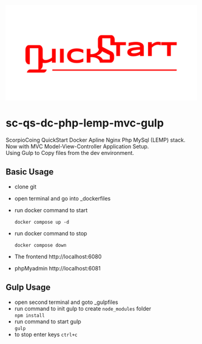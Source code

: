 ![image](quickstart-github-banner.png)

# sc-qs-dc-php-lemp-mvc-gulp

ScorpioCoing QuickStart Docker Apline Nginx Php MySql (LEMP) stack.  
Now with MVC Model-View-Controller Application Setup.  
Using Gulp to Copy files from the dev environment.

## Basic Usage

- clone git
- open terminal and go into \_dockerfiles
- run docker command to start
  ```
  docker compose up -d
  ```
- run docker command to stop
  ```
  docker compose down
  ```
- The frontend http://localhost:6080

- phpMyadmin http://localhost:6081

## Gulp Usage

- open second terminal and goto \_gulpfiles
- run command to init gulp to create `node_modules` folder  
  `npm install`
- run command to start gulp  
  `gulp`
- to stop enter keys `ctrl+c`
